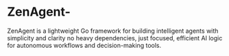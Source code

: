 # ZenAgent-
ZenAgent is a lightweight Go framework for building intelligent agents with simplicity and clarity no heavy dependencies, just focused, efficient AI logic for autonomous workflows and decision-making tools.  
